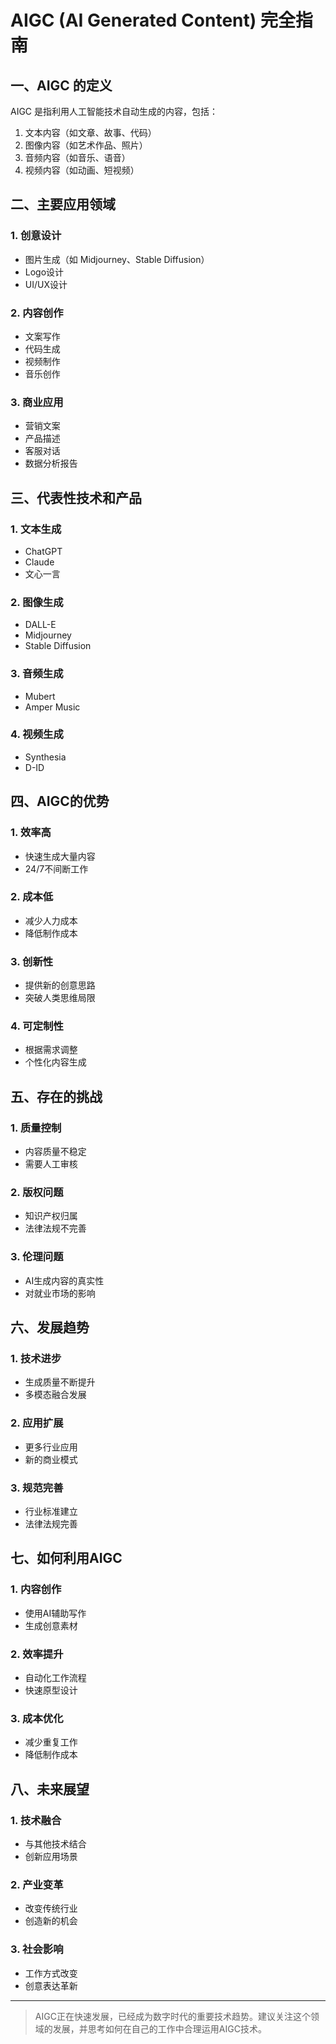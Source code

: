 # AIGC (AI Generated Content) 完全指南

## 一、AIGC 的定义

AIGC 是指利用人工智能技术自动生成的内容，包括：

1. 文本内容（如文章、故事、代码）
2. 图像内容（如艺术作品、照片）
3. 音频内容（如音乐、语音）
4. 视频内容（如动画、短视频）

## 二、主要应用领域

### 1. 创意设计
- 图片生成（如 Midjourney、Stable Diffusion）
- Logo设计
- UI/UX设计

### 2. 内容创作
- 文案写作
- 代码生成
- 视频制作
- 音乐创作

### 3. 商业应用
- 营销文案
- 产品描述
- 客服对话
- 数据分析报告

## 三、代表性技术和产品

### 1. 文本生成
- ChatGPT
- Claude
- 文心一言

### 2. 图像生成
- DALL-E
- Midjourney
- Stable Diffusion

### 3. 音频生成
- Mubert
- Amper Music

### 4. 视频生成
- Synthesia
- D-ID

## 四、AIGC的优势

### 1. 效率高
- 快速生成大量内容
- 24/7不间断工作

### 2. 成本低
- 减少人力成本
- 降低制作成本

### 3. 创新性
- 提供新的创意思路
- 突破人类思维局限

### 4. 可定制性
- 根据需求调整
- 个性化内容生成

## 五、存在的挑战

### 1. 质量控制
- 内容质量不稳定
- 需要人工审核

### 2. 版权问题
- 知识产权归属
- 法律法规不完善

### 3. 伦理问题
- AI生成内容的真实性
- 对就业市场的影响

## 六、发展趋势

### 1. 技术进步
- 生成质量不断提升
- 多模态融合发展

### 2. 应用扩展
- 更多行业应用
- 新的商业模式

### 3. 规范完善
- 行业标准建立
- 法律法规完善

## 七、如何利用AIGC

### 1. 内容创作
- 使用AI辅助写作
- 生成创意素材

### 2. 效率提升
- 自动化工作流程
- 快速原型设计

### 3. 成本优化
- 减少重复工作
- 降低制作成本

## 八、未来展望

### 1. 技术融合
- 与其他技术结合
- 创新应用场景

### 2. 产业变革
- 改变传统行业
- 创造新的机会

### 3. 社会影响
- 工作方式改变
- 创意表达革新

---

> AIGC正在快速发展，已经成为数字时代的重要技术趋势。建议关注这个领域的发展，并思考如何在自己的工作中合理运用AIGC技术。